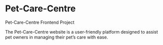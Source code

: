 # Pet-Care-Centre
Pet-Care-Centre Frontend Project

The Pet-Care-Centre website is a user-friendly platform designed to assist pet owners in managing their pet’s care with ease.

